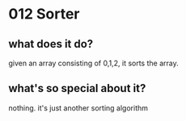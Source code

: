 # 012 Sorter

## what does it do?
given an array consisting of 0,1,2, it sorts the array. 

## what's so special about it?
nothing. it's just another sorting algorithm 
